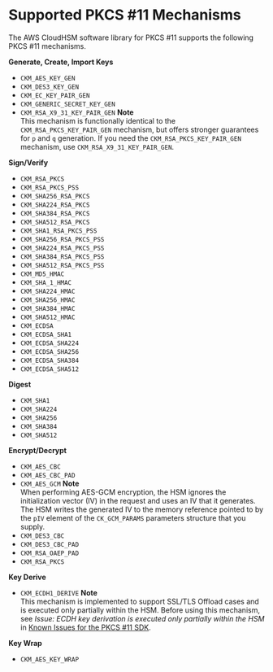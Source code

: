 # Supported PKCS \#11 Mechanisms<a name="pkcs11-mechanisms"></a>

The AWS CloudHSM software library for PKCS \#11 supports the following PKCS \#11 mechanisms\.

**Generate, Create, Import Keys**
+ `CKM_AES_KEY_GEN`
+ `CKM_DES3_KEY_GEN`
+ `CKM_EC_KEY_PAIR_GEN`
+ `CKM_GENERIC_SECRET_KEY_GEN`
+ `CKM_RSA_X9_31_KEY_PAIR_GEN`
**Note**  
This mechanism is functionally identical to the `CKM_RSA_PKCS_KEY_PAIR_GEN` mechanism, but offers stronger guarantees for `p` and `q` generation\. If you need the `CKM_RSA_PKCS_KEY_PAIR_GEN` mechanism, use `CKM_RSA_X9_31_KEY_PAIR_GEN`\.

**Sign/Verify**
+ `CKM_RSA_PKCS`
+ `CKM_RSA_PKCS_PSS`
+ `CKM_SHA256_RSA_PKCS`
+ `CKM_SHA224_RSA_PKCS`
+ `CKM_SHA384_RSA_PKCS`
+ `CKM_SHA512_RSA_PKCS`
+ `CKM_SHA1_RSA_PKCS_PSS`
+ `CKM_SHA256_RSA_PKCS_PSS`
+ `CKM_SHA224_RSA_PKCS_PSS`
+ `CKM_SHA384_RSA_PKCS_PSS`
+ `CKM_SHA512_RSA_PKCS_PSS`
+ `CKM_MD5_HMAC`
+ `CKM_SHA_1_HMAC`
+ `CKM_SHA224_HMAC`
+ `CKM_SHA256_HMAC`
+ `CKM_SHA384_HMAC`
+ `CKM_SHA512_HMAC`
+ `CKM_ECDSA`
+ `CKM_ECDSA_SHA1`
+ `CKM_ECDSA_SHA224`
+ `CKM_ECDSA_SHA256`
+ `CKM_ECDSA_SHA384`
+ `CKM_ECDSA_SHA512`

**Digest**
+ `CKM_SHA1`
+ `CKM_SHA224`
+ `CKM_SHA256`
+ `CKM_SHA384`
+ `CKM_SHA512`

**Encrypt/Decrypt**
+ `CKM_AES_CBC`
+ `CKM_AES_CBC_PAD`
+ `CKM_AES_GCM`
**Note**  
When performing AES\-GCM encryption, the HSM ignores the initialization vector \(IV\) in the request and uses an IV that it generates\. The HSM writes the generated IV to the memory reference pointed to by the `pIV` element of the `CK_GCM_PARAMS` parameters structure that you supply\.
+ `CKM_DES3_CBC`
+ `CKM_DES3_CBC_PAD`
+ `CKM_RSA_OAEP_PAD`
+ `CKM_RSA_PKCS`

**Key Derive**
+ `CKM_ECDH1_DERIVE`
**Note**  
This mechanism is implemented to support SSL/TLS Offload cases and is executed only partially within the HSM\. Before using this mechanism, see *Issue: ECDH key derivation is executed only partially within the HSM* in [Known Issues for the PKCS \#11 SDK](KnownIssues.md#ki-pkcs11-sdk)\.

**Key Wrap**
+ `CKM_AES_KEY_WRAP`